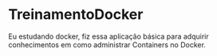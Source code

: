 # TreinamentoDocker

Eu estudando docker, fiz essa aplicação básica para adquirir conhecimentos em como administrar Containers no Docker.
